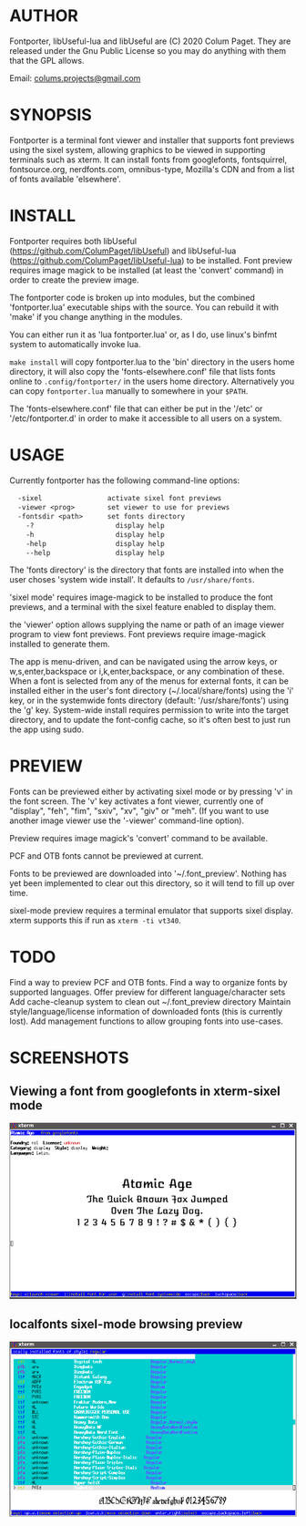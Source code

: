 AUTHOR
======

Fontporter, libUseful-lua and libUseful are (C) 2020 Colum Paget. They are released under the Gnu Public License so you may do anything with them that the GPL allows.

Email: colums.projects@gmail.com


SYNOPSIS
========

Fontporter is a terminal font viewer and installer that supports font previews using the sixel system, allowing graphics to be viewed in supporting terminals such as xterm. It can install fonts from googlefonts, fontsquirrel, fontsource.org, nerdfonts.com, omnibus-type, Mozilla's CDN and from a list of fonts available 'elsewhere'.

INSTALL
=======

Fontporter requires both libUseful (https://github.com/ColumPaget/libUseful) and libUseful-lua (https://github.com/ColumPaget/libUseful-lua) to be installed. Font preview requires image magick to be installed (at least the 'convert' command) in order to create the preview image. 

The fontporter code is broken up into modules, but the combined 'fontporter.lua' executable ships with the source. You can rebuild it with 'make' if you change anything in the modules.

You can either run it as 'lua fontporter.lua' or, as I do, use linux's binfmt system to automatically invoke lua.

`make install` will copy fontporter.lua to the 'bin' directory in the users home directory, it will also copy the 'fonts-elsewhere.conf' file that lists fonts online to `.config/fontporter/` in the users home directory. Alternatively you can copy `fontporter.lua` manually to somewhere in your `$PATH`.

The 'fonts-elsewhere.conf' file that can either be put in the '/etc' or '/etc/fontporter.d' in order to make it accessible to all users on a system. 


USAGE
=====

Currently fontporter has the following command-line options:

```
  -sixel                activate sixel font previews
  -viewer <prog>        set viewer to use for previews
  -fontsdir <path>      set fonts directory
	-?                    display help
	-h                    display help
	-help                 display help
	--help                display help
```

The 'fonts directory' is the directory that fonts are installed into when the user choses 'system wide install'. It defaults to `/usr/share/fonts`.

'sixel mode' requires image-magick to be installed to produce the font previews, and a terminal with the sixel feature enabled to display them.

the 'viewer' option allows supplying the name or path of an image viewer program to view font previews. Font previews require image-magick installed to generate them.

The app is menu-driven, and can be navigated using the arrow keys, or w,s,enter,backspace or i,k,enter,backspace, or any combination of these. When a font is selected from any of the menus for external fonts, it can be installed either in the user's font directory (~/.local/share/fonts) using the 'i' key, or in the systemwide fonts directory (default: '/usr/share/fonts') using the 'g' key. System-wide install requires permission to write into the target directory, and to update the font-config cache, so it's often best to just run the app using sudo.


PREVIEW
=======

Fonts can be previewed either by activating sixel mode or by pressing 'v' in the font screen. The 'v' key activates a font viewer, currently one of "display", "feh", "fim", "sxiv", "xv", "giv" or "meh". (If you want to use another image viewer use the '-viewer' command-line option).

Preview requires image magick's 'convert' command to be available.

PCF and OTB fonts cannot be previewed at current.

Fonts to be previewed are downloaded into '~/.font_preview'. Nothing has yet been implemented to clear out this directory, so it will tend to fill up over time.

sixel-mode preview requires a terminal emulator that supports sixel display. xterm supports this if run as `xterm -ti vt340`.


TODO
====

Find a way to preview PCF and OTB fonts.
Find a way to organize fonts by supported languages.
Offer preview for different language/character sets
Add cache-cleanup system to clean out ~/.font_preview directory
Maintain style/language/license information of downloaded fonts (this is currently lost).
Add management functions to allow grouping fonts into use-cases.


SCREENSHOTS
===========


## Viewing a font from googlefonts in xterm-sixel mode

![googlefonts sixel preview](googlefont-screenshot.png)


## localfonts sixel-mode browsing preview

![locally installed fonts sixel preview](localfonts-screenshot.png)
